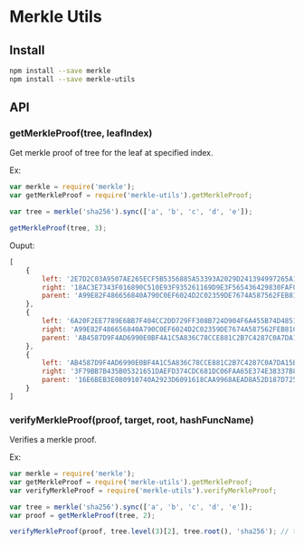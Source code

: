 # Merkle Utils

## Install

```bash
npm install --save merkle
npm install --save merkle-utils
```

## API

### getMerkleProof(tree, leafIndex)

Get merkle proof of tree for the leaf at specified index.

Ex:

```js
var merkle = require('merkle');
var getMerkleProof = require('merkle-utils').getMerkleProof;

var tree = merkle('sha256').sync(['a', 'b', 'c', 'd', 'e']);

getMerkleProof(tree, 3);

```

Ouput:

```js
[
	{
		left: '2E7D2C03A9507AE265ECF5B5356885A53393A2029D241394997265A1A25AEFC6',
		right: '18AC3E7343F016890C510E93F935261169D9E3F565436429830FAF0934F4F8E4',
		parent: 'A99E82F486656840A790C0EF6024D2C02359DE7674A587562FEB81C8970F24DD'
	},
	{
		left: '6A20F2EE7789E6BB7F404CC2DD729FF308B724D904F6A455B74D4851ADE5AECB',
		right: 'A99E82F486656840A790C0EF6024D2C02359DE7674A587562FEB81C8970F24DD',
		parent: 'AB4587D9F4AD6990E0BF4A1C5A836C78CCE881C2B7C4287C0A7DA15B47B8CF1F'
	},
	{
	  	left: 'AB4587D9F4AD6990E0BF4A1C5A836C78CCE881C2B7C4287C0A7DA15B47B8CF1F',
		right: '3F79BB7B435B05321651DAEFD374CDC681DC06FAA65E374E38337B88CA046DEA',
		parent: '16E6BEB3E080910740A2923D6091618CAA9968AEAD8A52D187D725D199548E2C'
	}
]
```

### verifyMerkleProof(proof, target, root, hashFuncName)

Verifies a merkle proof.

Ex:

```js
var merkle = require('merkle');
var getMerkleProof = require('merkle-utils').getMerkleProof;
var verifyMerkleProof = require('merkle-utils').verifyMerkleProof;

var tree = merkle('sha256').sync(['a', 'b', 'c', 'd', 'e']);
var proof = getMerkleProof(tree, 2);

verifyMerkleProof(proof, tree.level(3)[2], tree.root(), 'sha256'); // true
```

